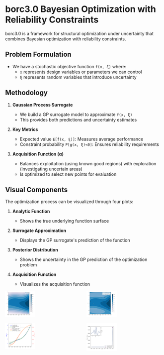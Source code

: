 # borc3.0 Bayesian Optimization with Reliability Constraints

borc3.0 is a framework for structural optimization under uncertainty that combines Bayesian optimization with reliability constraints. 

## Problem Formulation
- We have a stochastic objective function `f(x, ξ)` where:
  - `x` represents design variables or parameters we can control
  - `ξ` represents random variables that introduce uncertainty

## Methodology
1. **Gaussian Process Surrogate**
   - We build a GP surrogate model to approximate `f(x, ξ)`
   - This provides both predictions and uncertainty estimates

2. **Key Metrics**
   - Expected value `E[f(x, ξ)]`: Measures average performance 
   - Constraint probability `P[g(x, ξ)<0]`: Ensures reliability requirements

3. **Acquisition Function (α)**
   - Balances exploitation (using known good regions) with exploration (investigating uncertain areas)
   - Is optimized to select new points for evaluation

## Visual Components
The optimization process can be visualized through four plots:

1. **Analytic Function**
   - Shows the true underlying function surface

2. **Surrogate Approximation**
   - Displays the GP surrogate's prediction of the function

3. **Posterior Distribution** 
   - Shows the uncertainty in the GP prediction of the optimization problem 

4. **Acquisition Function** 
   - Visualizes the acquisition function 

<div align="center">
  <div style="display: grid; grid-template-columns: repeat(2, 1fr); gap: 20px; max-width: 800px;">
    <img src="figs/analytic_f.png" alt="BayesOpt 1" width="40%"/>
    <img src="figs/analytic_fhat.png" alt="BayesOpt 2" width="40%"/>
    <img src="figs/analytic_posterior.png" alt="BayesOpt 3" width="40%"/>
    <img src="figs/analytic_acquisition.png" alt="BayesOpt 4" width="40%"/>
  </div>
</div>